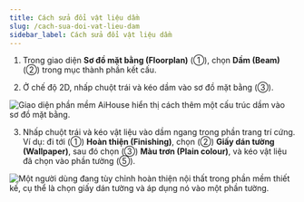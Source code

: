 ```yaml
---
title: Cách sửa đổi vật liệu dầm
slug: /cach-sua-doi-vat-lieu-dam
sidebar_label: Cách sửa đổi vật liệu dầm
---
```


1. Trong giao diện **Sơ đồ mặt bằng (Floorplan)** (①), chọn **Dầm (Beam)** (②) trong mục thành phần kết cấu.

2. Ở chế độ 2D, nhấp chuột trái và kéo dầm vào sơ đồ mặt bằng (③).

![Giao diện phần mềm AiHouse hiển thị cách thêm một cấu trúc dầm vào sơ đồ mặt bằng.](https://storage.googleapis.com/jegavn_kb/images/eb01f8f8-902f-491b-89bb-5d86bd96607c.png)

3. Nhấp chuột trái và kéo vật liệu vào dầm ngang trong phần trang trí cứng. Ví dụ: đi tới (①) **Hoàn thiện (Finishing)**, chọn (②) **Giấy dán tường (Wallpaper)**, sau đó chọn (③) **Màu trơn (Plain colour)**, và kéo vật liệu đã chọn vào phần tường (⑤).

![Một người dùng đang tùy chỉnh hoàn thiện nội thất trong phần mềm thiết kế, cụ thể là chọn giấy dán tường và áp dụng nó vào một phần tường.](https://storage.googleapis.com/jegavn_kb/images/40c52a0f-2334-4bb1-914c-7dd68fcf77c4.png)